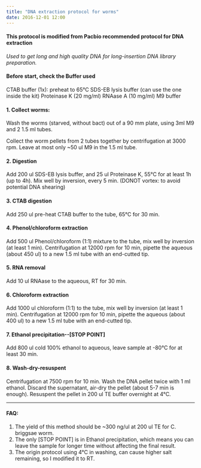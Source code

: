 ```yaml
---
title: "DNA extraction protocol for worms"
date: 2016-12-01 12:00
---
```


#### This protocol is modified from Pacbio recommended protocol for DNA extraction

*Used to get long and high quality DNA for long-insertion DNA library preparation.*

#### Before start, check the Buffer used

CTAB buffer (1x): preheat to 65°C
SDS-EB lysis buffer (can use the one inside the kit)
Proteinase K (20 mg/ml)
RNAase A (10 mg/ml)
M9 buffer

#### 1. Collect worms:

Wash the worms (starved, without bact) out of a 90 mm plate, using 3ml M9 and 2 1.5 ml tubes.

Collect the worm pellets from 2 tubes together by centrifugation at 3000 rpm.
Leave at most only ~50 ul M9 in the 1.5 ml tube.

#### 2. Digestion

Add 200 ul SDS-EB lysis buffer, and 25 ul Proteinase K, 55°C for at least 1h (up to 4h).
Mix well by inversion, every 5 min. (DONOT vortex: to avoid potential DNA shearing)

#### 3. CTAB digestion
Add 250 ul pre-heat CTAB buffer to the tube,  65°C for 30 min.

#### 4. Phenol/chloroform extraction
Add 500 ul Phenol/chloroform (1:1) mixture to the tube, mix well by inversion (at least 1 min).
Centrifugation at 12000 rpm for 10 min, pipette the aqueous (about 450 ul) to a new 1.5 ml tube with an end-cutted tip.

#### 5. RNA removal
Add 10 ul RNAase to the aqueous, RT for 30 min.

#### 6. Chloroform extraction
Add 1000 ul chloroform (1:1) to the tube, mix well by inversion (at least 1 min).
Centrifugation at 12000 rpm for 10 min, pipette the aqueous (about 400 ul) to a new 1.5 ml tube with an end-cutted tip.

#### 7. Ethanol precipitation--[STOP POINT]
Add 800 ul cold 100% ethanol to aqueous, leave sample at -80°C for at least 30 min.

#### 8. Wash-dry-resuspent
Centrifugation at 7500 rpm for 10 min.
Wash the DNA pellet twice with 1 ml ethanol.
Discard the supernatant, air-dry the pellet (about 5-7 min is enough).
Resuspent the pellet in 200 ul TE buffer overnight at 4°C.

---------
#### FAQ:
1. The yield of this method should be ~300 ng/ul at 200 ul TE for C. briggsae worm.
2. The only [STOP POINT] is in Ethanol precipitation, which means you can leave the sample for longer time without affecting the final result.
3. The origin protocol using 4°C in washing, can cause higher salt remaining, so I modified it to RT.


